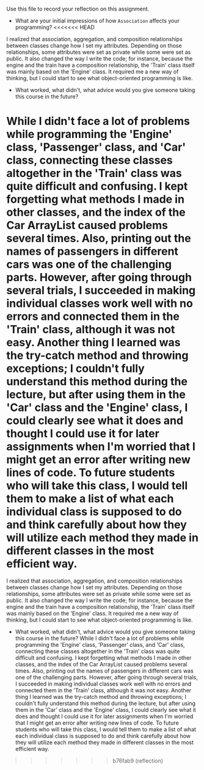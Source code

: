 Use this file to record your reflection on this assignment.

- What are your initial impressions of how `Association` affects your programming?
<<<<<<< HEAD

I realized that association, aggregation, and composition relationships between classes change how I set my attributes. Depending on those relationships, some attributes were set as private while some were set as public. It also changed the way I write the code; for instance, because the engine and the train have a composition relationship, the 'Train' class itself was mainly based on the 'Engine' class. It required me a new way of thinking, but I could start to see what object-oriented programming is like.

- What worked, what didn't, what advice would you give someone taking this course in the future?

While I didn't face a lot of problems while programming the 'Engine' class, 'Passenger' class, and 'Car' class, connecting these classes altogether in the 'Train' class was quite difficult and confusing. I kept forgetting what methods I made in other classes, and the index of the Car ArrayList caused problems several times. Also, printing out the names of passengers in different cars was one of the challenging parts. However, after going through several trials, I succeeded in making individual classes work well with no errors and connected them in the 'Train' class, although it was not easy. Another thing I learned was the try-catch method and throwing exceptions; I couldn't fully understand this method during the lecture, but after using them in the 'Car' class and the 'Engine' class, I could clearly see what it does and thought I could use it for later assignments when I'm worried that I might get an error after writing new lines of code. To future students who will take this class, I would tell them to make a list of what each individual class is supposed to do and think carefully about how they will utilize each method they made in different classes in the most efficient way.
=======
I realized that association, aggregation, and composition relationships between classes change how I set my attributes. Depending on those relationships, some attributes were set as private while some were set as public. It also changed the way I write the code; for instance, because the engine and the train have a composition relationship, the 'Train' class itself was mainly based on the 'Engine' class. It required me a new way of thinking, but I could start to see what object-oriented programming is like.

- What worked, what didn't, what advice would you give someone taking this course in the future?
While I didn't face a lot of problems while programming the 'Engine' class, 'Passenger' class, and 'Car' class, connecting these classes altogether in the 'Train' class was quite difficult and confusing. I kept forgetting what methods I made in other classes, and the index of the Car ArrayList caused problems several times. Also, printing out the names of passengers in different cars was one of the challenging parts. However, after going through several trials, I succeeded in making individual classes work well with no errors and connected them in the 'Train' class, although it was not easy. Another thing I learned was the try-catch method and throwing exceptions; I couldn't fully understand this method during the lecture, but after using them in the 'Car' class and the 'Engine' class, I could clearly see what it does and thought I could use it for later assignments when I'm worried that I might get an error after writing new lines of code. To future students who will take this class, I would tell them to make a list of what each individual class is supposed to do and think carefully about how they will utilize each method they made in different classes in the most efficient way.
>>>>>>> b76fab9 (reflection)
